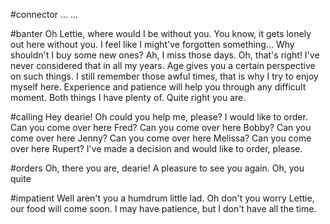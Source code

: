 #connector
 ... ... 

#banter
Oh Lettie, where would I be without you.
You know, it gets lonely out here without you.
I feel like I might've forgotten something...
Why shouldn't I buy some new ones?
Ah, I miss those days.
Oh, that's right!
I've never considered that in all my years.
Age gives you a certain perspective on such things.
I still remember those awful times, that is why I try to enjoy myself here.
Experience and patience will help you through any difficult moment. Both things I have plenty of.
Quite right you are.


#calling
Hey dearie!
Oh could you help me, please?
I would like to order.
Can you come over here Fred?
Can you come over here Bobby?
Can you come over here Jenny?
Can you come over here Melissa?
Can you come over here Rupert?
I've made a decision and would like to order, please.

#orders
Oh, there you are, dearie! A pleasure to see you again.
Oh, you quite

#impatient
Well aren't you a humdrum little lad.
Oh don't you worry Lettie, our food will come soon.
I may have patience, but I don't have all the time.
